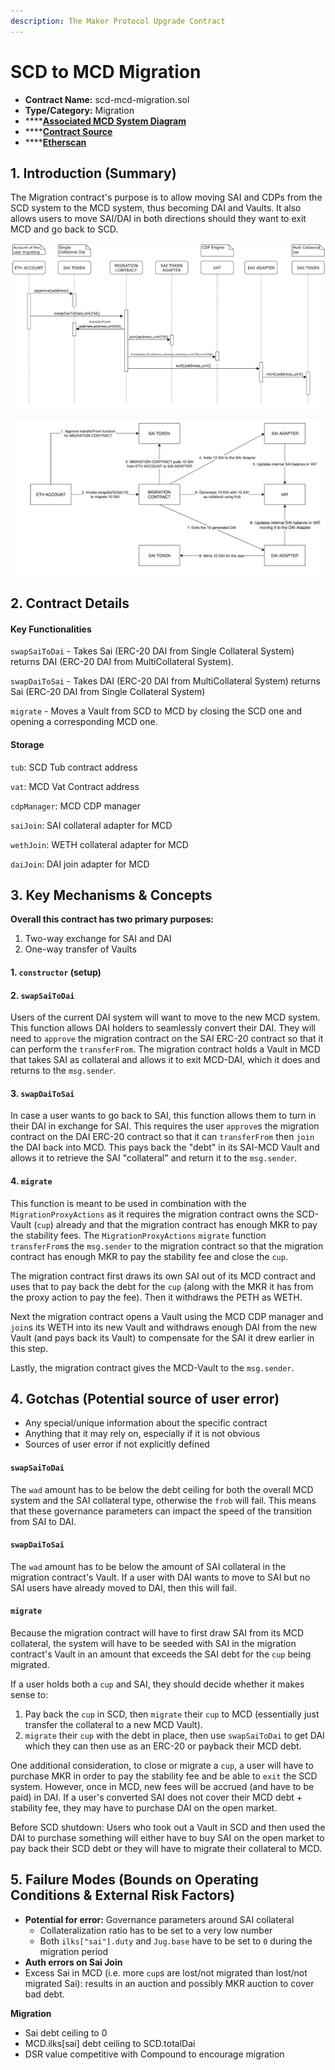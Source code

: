 ```yaml
---
description: The Maker Protocol Upgrade Contract
---
```


# SCD to MCD Migration

* **Contract Name:** scd-mcd-migration.sol
* **Type/Category:**  Migration
* ****[**Associated MCD System Diagram**](https://github.com/makerdao/dss/wiki#system-architecture)
* ****[**Contract Source**](https://github.com/makerdao/scd-mcd-migration/blob/master/src/ScdMcdMigration.sol)
* ****[**Etherscan**](https://etherscan.io/address/0xc73e0383f3aff3215e6f04b0331d58cecf0ab849)

## 1. Introduction (Summary)

The Migration contract's purpose is to allow moving SAI and CDPs from the SCD system to the MCD system, thus becoming DAI and Vaults. It also allows users to move SAI/DAI in both directions should they want to exit MCD and go back to SCD.

![](../.gitbook/assets/scd-mcd.png)



![](../.gitbook/assets/scd-mcd2.png)

## 2. Contract Details

#### Key Functionalities

`swapSaiToDai` - Takes Sai (ERC-20 DAI from Single Collateral System) returns DAI (ERC-20 DAI from MultiCollateral System).

`swapDaiToSai` - Takes DAI (ERC-20 DAI from MultiCollateral System) returns Sai (ERC-20 DAI from Single Collateral System)

`migrate` - Moves a Vault from SCD to MCD by closing the SCD one and opening a corresponding MCD one.

#### Storage

`tub`: SCD Tub contract address

`vat`: MCD Vat Contract address

`cdpManager`: MCD CDP manager

`saiJoin`: SAI collateral adapter for MCD

`wethJoin`: WETH collateral adapter for MCD

`daiJoin`: DAI join adapter for MCD

## 3. Key Mechanisms & Concepts

**Overall this contract has two primary purposes:**

1. Two-way exchange for SAI and DAI
2. One-way transfer of Vaults

#### 1. `constructor` (setup)

#### 2. `swapSaiToDai`

Users of the current DAI system will want to move to the new MCD system. This function allows DAI holders to seamlessly convert their DAI. They will need to `approve` the migration contract on the SAI ERC-20 contract so that it can perform the `transferFrom`. The migration contract holds a Vault in MCD that takes SAI as collateral and allows it to exit MCD-DAI, which it does and returns to the `msg.sender`.

#### 3. `swapDaiToSai`

In case a user wants to go back to SAI, this function allows them to turn in their DAI in exchange for SAI. This requires the user `approve`s the migration contract on the DAI ERC-20 contract so that it can `transferFrom` then `join` the DAI back into MCD. This pays back the "debt" in its SAI-MCD Vault and allows it to retrieve the SAI "collateral" and return it to the `msg.sender`.

#### 4. `migrate`

This function is meant to be used in combination with the `MigrationProxyActions` as it requires the migration contract owns the SCD-Vault (`cup`) already and that the migration contract has enough MKR to pay the stability fees. The `MigrationProxyActions` `migrate` function `transferFrom`s the `msg.sender` to the migration contract so that the migration contract has enough MKR to pay the stability fee and close the `cup`.

The migration contract first draws its own SAI out of its MCD contract and uses that to pay back the debt for the `cup` (along with the MKR it has from the proxy action to pay the fee). Then it withdraws the PETH as WETH.

Next the migration contract opens a Vault using the MCD CDP manager and `join`s its WETH into its new Vault and withdraws enough DAI from the new Vault (and pays back its Vault) to compensate for the SAI it drew earlier in this step.

Lastly, the migration contract gives the MCD-Vault to the `msg.sender`.

## 4. Gotchas (Potential source of user error)

* Any special/unique information about the specific contract
* Anything that it may rely on, especially if it is not obvious
* Sources of user error if not explicitly defined

#### `swapSaiToDai`

The `wad` amount has to be below the debt ceiling for both the overall MCD system and the SAI collateral type, otherwise the `frob` will fail. This means that these governance parameters can impact the speed of the transition from SAI to DAI.

#### `swapDaiToSai`

The `wad` amount has to be below the amount of SAI collateral in the migration contract's Vault. If a user with DAI wants to move to SAI but no SAI users have already moved to DAI, then this will fail.

#### `migrate`

Because the migration contract will have to first draw SAI from its MCD collateral, the system will have to be seeded with SAI in the migration contract's Vault in an amount that exceeds the SAI debt for the `cup` being migrated.

If a user holds both a `cup` and SAI, they should decide whether it makes sense to:

1. Pay back the `cup` in SCD, then `migrate` their `cup` to MCD (essentially just transfer the collateral to a new MCD Vault).
2. `migrate` their `cup` with the debt in place, then use `swapSaiToDai` to get DAI which they can then use as an ERC-20 or payback their MCD debt.

One additional consideration, to close or migrate a `cup`, a user will have to purchase MKR in order to pay the stability fee and be able to `exit` the SCD system. However, once in MCD, new fees will be accrued (and have to be paid) in DAI. If a user's converted SAI does not cover their MCD debt + stability fee, they may have to purchase DAI on the open market.

Before SCD shutdown: Users who took out a Vault in SCD and then used the DAI to purchase something will either have to buy SAI on the open market to pay back their SCD debt or they will have to migrate their collateral to MCD.

## 5. Failure Modes (Bounds on Operating Conditions & External Risk Factors)

* **Potential for error:** Governance parameters around SAI collateral
  * Collateralization ratio has to be set to a very low number
  * Both `ilks["sai"].duty` and `Jug.base` have to be set to `0` during the migration period
* **Auth errors on Sai Join**
* Excess Sai in MCD (i.e. more `cup`s are lost/not migrated than lost/not migrated Sai): results in an auction and possibly MKR auction to cover bad debt.

**Migration**

* Sai debt ceiling to 0
* MCD.ilks\[sai] debt ceiling to SCD.totalDai
* DSR value competitive with Compound to encourage migration
